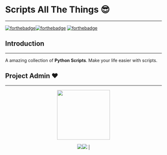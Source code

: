 # Scripts All The Things 😎

------

[![forthebadge](https://forthebadge.com/images/badges/built-with-love.svg)](https://forthebadge.com)[![forthebadge](https://forthebadge.com/images/badges/powered-by-black-magic.svg)](https://forthebadge.com) [![forthebadge](https://forthebadge.com/images/badges/made-with-python.svg)](https://forthebadge.com) 

## Introduction

------

A amazing collection of **Python Scripts**. Make your life easier with scripts.



## 																	Project Admin ❤️

------
<p align="center">
  <a href="https://github.com/ssm0801"><img src="https://i.postimg.cc/Twfsz6HC/Screenshot-2021-03-22-014422.png" width=170px height=160px/></a> 

<p align="center">
  <img src="https://img.shields.io/badge/SudhanshuMotewar%20-%230077B5.svg?&style=for-the-badge&logo=linkedin&logoColor=white"/><img src="https://img.shields.io/badge/i.m.d3ds3c%20-%23E4405F.svg?&style=for-the-badge&logo=Instagram&logoColor=white"/>                                                                                      |

